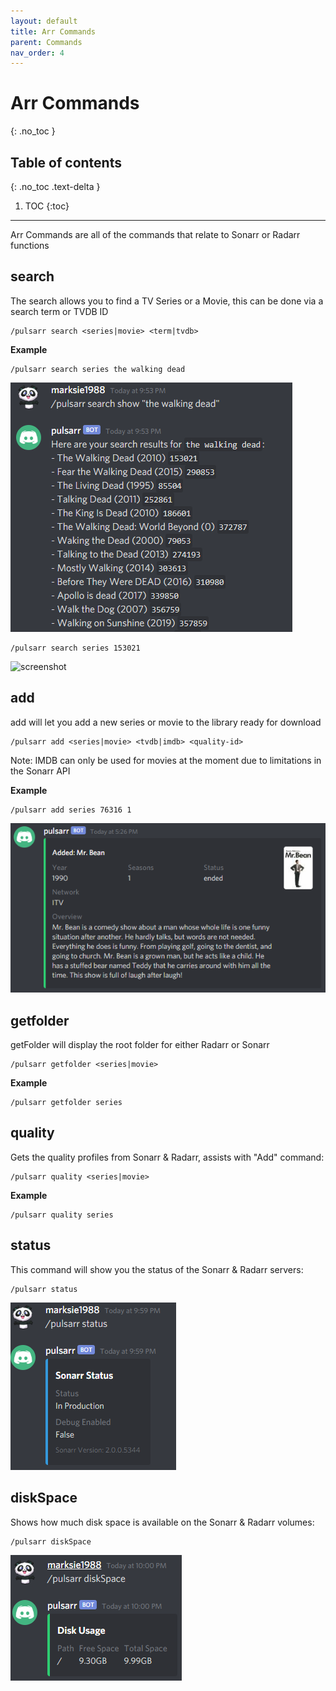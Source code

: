 ```yaml
---
layout: default
title: Arr Commands
parent: Commands
nav_order: 4
---
```


# Arr Commands
{: .no_toc }

## Table of contents
{: .no_toc .text-delta }

1. TOC
{:toc}

---

Arr Commands are all of the commands that relate to Sonarr or Radarr functions

## search

The search allows you to find a TV Series or a Movie, this can be done via
a search term or TVDB ID

```shell
/pulsarr search <series|movie> <term|tvdb>
```

**Example**

```shell
/pulsarr search series the walking dead
```

![screenshot](../assets/images/screenshots/search-term.png)

```shell
/pulsarr search series 153021
```

![screenshot](../assets/images/screenshots/search-153021.png)

## add

add will let you add a new series or movie to the library ready for download

```shell
/pulsarr add <series|movie> <tvdb|imdb> <quality-id>
```

Note: IMDB can only be used for movies at the moment due to limitations in the Sonarr API

**Example**

```shell
/pulsarr add series 76316 1
```

![screenshot](../assets/images/screenshots/add-76316.png)

## getfolder

getFolder will display the root folder for either Radarr or Sonarr

```shell
/pulsarr getfolder <series|movie>
```

**Example**

```shell
/pulsarr getfolder series
```

## quality

Gets the quality profiles from Sonarr & Radarr, assists with "Add" command:

```shell
/pulsarr quality <series|movie>
```

**Example**

```shell
/pulsarr quality series
```

## status

This command will show you the status of the Sonarr & Radarr servers:

```shell
/pulsarr status
```

![screenshot](../assets/images/screenshots/status.png)

## diskSpace

Shows how much disk space is available on the Sonarr & Radarr volumes:

```shell
/pulsarr diskSpace
```

![screenshot](../assets/images/screenshots/diskSpace.png)
